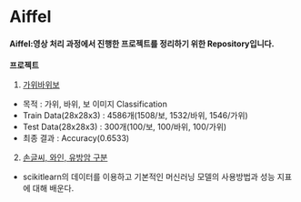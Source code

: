 # Aiffel

#### Aiffel:영상 처리 과정에서 진행한 프로젝트를 정리하기 위한 Repository입니다.

**프로젝트**
01. [가위바위보](https://github.com/benestump/Aiffel/tree/master/01_rock_scissor_paper)
  - 목적 : 가위, 바위, 보 이미지 Classification 
  - Train Data(28x28x3) : 4586개(1508/보, 1532/바위, 1546/가위)
  - Test Data(28x28x3) : 300개(100/보, 100/바위, 100/가위)
  - 최종 결과 : Accuracy(0.6533)
  
02. [손글씨, 와인, 유방암 구분](https://github.com/benestump/Aiffel/tree/master/02_Iris_classification)
  - scikitlearn의 데이터를 이용하고 기본적인 머신러닝 모델의 사용방법과 성능 지표에 대해 배운다.
